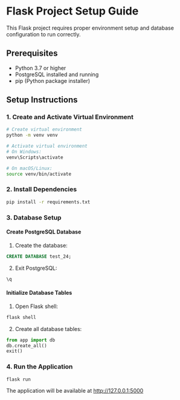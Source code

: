 # Flask Project Setup Guide

This Flask project requires proper environment setup and database configuration to run correctly.

## Prerequisites

- Python 3.7 or higher
- PostgreSQL installed and running
- pip (Python package installer)

## Setup Instructions

### 1. Create and Activate Virtual Environment

```bash
# Create virtual environment
python -m venv venv

# Activate virtual environment
# On Windows:
venv\Scripts\activate

# On macOS/Linux:
source venv/bin/activate
```

### 2. Install Dependencies

```bash
pip install -r requirements.txt
```

### 3. Database Setup

#### Create PostgreSQL Database

1. Create the database:
```sql
CREATE DATABASE test_24;
```

2. Exit PostgreSQL:
```sql
\q
```

#### Initialize Database Tables

1. Open Flask shell:
```bash
flask shell
```

2. Create all database tables:
```python
from app import db
db.create_all()
exit()
```

### 4. Run the Application

```bash
flask run
```

The application will be available at http://127.0.0.1:5000
